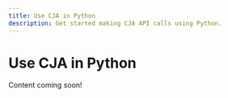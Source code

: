 ```yaml
---
title: Use CJA in Python
description: Get started making CJA API calls using Python.
---
```


# Use CJA in Python

Content coming soon!

